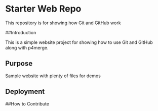 # Starter Web Repo

This repository is for showing how Git and GitHub work

##Introduction

This is a simple website project for showing how to use Git and GitHub along with p4merge.

## Purpose

Sample website with plenty of files for demos

## Deployment

##How to Contribute